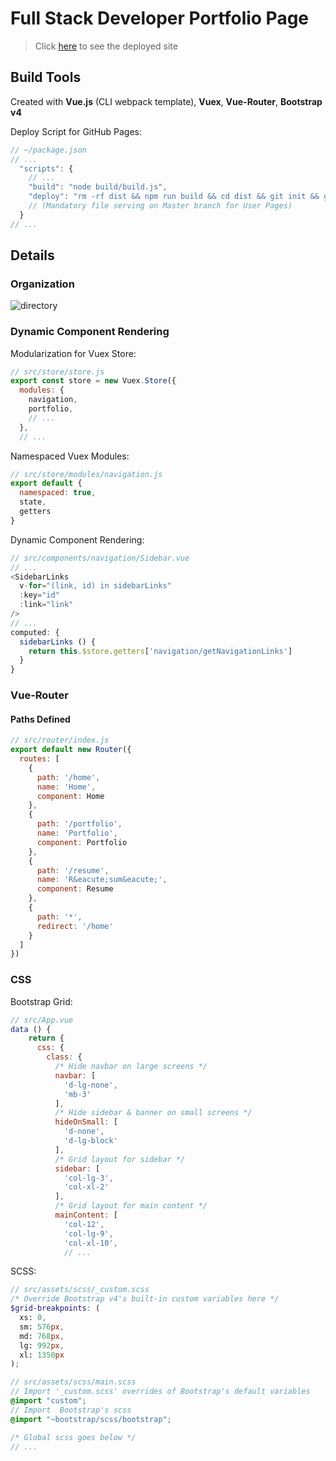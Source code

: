 # Full Stack Developer Portfolio Page

> Click [here](http://seebenprogram.com) to see the deployed site

## Build Tools

Created with **Vue.js** (CLI webpack template), **Vuex**, **Vue-Router**, **Bootstrap v4**

Deploy Script for GitHub Pages:

```js
// ~/package.json
// ...
  "scripts": {
    // ...
    "build": "node build/build.js",
    "deploy": "rm -rf dist && npm run build && cd dist && git init && git add . && git commit -m \"Initial commit\" && git remote add origin git@github.com:BenRGarcia/BenRGarcia.github.io.git && git push --force origin master"
    // (Mandatory file serving on Master branch for User Pages)
  }
// ...
```

## Details

### Organization

![directory](https://user-images.githubusercontent.com/26657982/38512648-c628ca40-3bf9-11e8-83b7-72baaf894daf.png)

### Dynamic Component Rendering

Modularization for Vuex Store:

```js
// src/store/store.js
export const store = new Vuex.Store({
  modules: {
    navigation,
    portfolio,
    // ...
  },
  // ...
```

Namespaced Vuex Modules:

```js
// src/store/modules/navigation.js
export default {
  namespaced: true,
  state,
  getters
}
```

Dynamic Component Rendering:

```js
// src/components/navigation/Sidebar.vue
// ...
<SidebarLinks
  v-for="(link, id) in sidebarLinks"
  :key="id"
  :link="link"
/>
// ...
computed: {
  sidebarLinks () {
    return this.$store.getters['navigation/getNavigationLinks']
  }
}
```

### Vue-Router

#### Paths Defined

```js
// src/router/index.js
export default new Router({
  routes: [
    {
      path: '/home',
      name: 'Home',
      component: Home
    },
    {
      path: '/portfolio',
      name: 'Portfolio',
      component: Portfolio
    },
    {
      path: '/resume',
      name: 'R&eacute;sum&eacute;',
      component: Resume
    },
    {
      path: '*',
      redirect: '/home'
    }
  ]
})
```

### CSS

Bootstrap Grid:

```js
// src/App.vue
data () {
    return {
      css: {
        class: {
          /* Hide navbar on large screens */
          navbar: [
            'd-lg-none',
            'mb-3'
          ],
          /* Hide sidebar & banner on small screens */
          hideOnSmall: [
            'd-none',
            'd-lg-block'
          ],
          /* Grid layout for sidebar */
          sidebar: [
            'col-lg-3',
            'col-xl-2'
          ],
          /* Grid layout for main content */
          mainContent: [
            'col-12',
            'col-lg-9',
            'col-xl-10',
            // ...
```

SCSS:

```scss
// src/assets/scss/_custom.scss
/* Override Bootstrap v4's built-in custom variables here */
$grid-breakpoints: (
  xs: 0,
  sm: 576px,
  md: 768px,
  lg: 992px,
  xl: 1350px
);

// src/assets/scss/main.scss
// Import '_custom.scss' overrides of Bootstrap's default variables
@import "custom";
// Import  Bootstrap's scss
@import "~bootstrap/scss/bootstrap";

/* Global scss goes below */
// ...
```